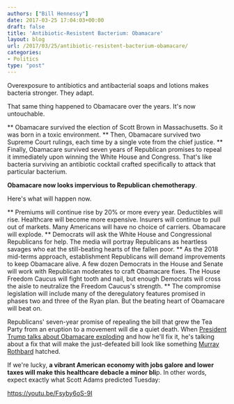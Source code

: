 ```yaml
---
authors: ["Bill Hennessy"]
date: 2017-03-25 17:04:03+00:00
draft: false
title: 'Antibiotic-Resistent Bacterium: Obamacare'
layout: blog
url: /2017/03/25/antibiotic-resistent-bacterium-obamacare/
categories:
- Politics
type: "post"
---
```


Overexposure to antibiotics and antibacterial soaps and lotions makes bacteria stronger. They adapt.

That same thing happened to Obamacare over the years. It's now untouchable.




** Obamacare survived the election of Scott Brown in Massachusetts. So it was born in a toxic environment.
** Then, Obamacare survived two Supreme Court rulings, each time by a single vote from the chief justice.
** Finally, Obamacare survived seven years of Republican promises to repeal it immediately upon winning the White House and Congress. That's like bacteria surviving an antibiotic cocktail crafted specifically to attack that particular bacterium.


**Obamacare now looks impervious to Republican chemotherapy**.

Here's what will happen now.




** Premiums will continue rise by 20% or more every year. Deductibles will rise. Healthcare will become more expensive. Insurers will continue to pull out of markets. Many Americans will have no choice of carriers. Obamacare will explode.
** Democrats will ask the White House and Congressional Republicans for help. The media will portray Republicans as heartless savages who eat the still-beating hearts of the fallen poor.
** As the 2018 mid-terms approach, establishment Republicans will demand improvements to keep Obamacare alive. A few dozen Democrats in the House and Senate will work with Republican moderates to craft Obamacare fixes. The House Freedom Caucus will fight tooth and nail, but enough Democrats will cross the aisle to neutralize the Freedom Caucus's strength.
** The compromise legislation will include many of the deregulatory features promised in phases two and three of the Ryan plan. But the beating heart of Obamacare will beat on.


Republicans' seven-year promise of repealing the bill that grew the Tea Party from an eruption to a movement will die a quiet death. When [President Trump talks about Obamacare exploding](https://www.zerohedge.com/news/2017-03-25/trump-tweets-dont-worry-wsj-lashes-out-obamacare-republicans) and how he'll fix it, he's talking about a fix that will make the just-defeated bill look like something [Murray Rothbard](https://en.wikipedia.org/wiki/Murray_Rothbard) hatched.

If we're lucky, **a vibrant American economy with jobs galore and lower taxes will make this healthcare debacle a minor bli**p. In other words, expect exactly what Scott Adams predicted Tuesday:

https://youtu.be/Fsyby6oS-9I
